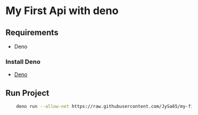 # My First Api with deno

## Requirements

- Deno

### Install Deno

- [Deno](https://deno.land/#installation)

## Run Project

```sh
    deno run --allow-net https://raw.githubusercontent.com/JySa65/my-first-api-deno/master/index.ts
```
